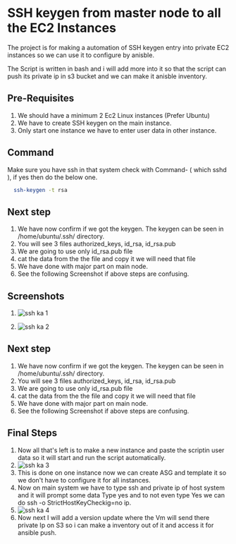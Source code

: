 
# SSH keygen from master node to all the EC2 Instances

The project is for making a automation of SSH keygen entry into private EC2 instances so we can use it to configure by anisble.

The Script is written in bash and i will add more into it so that the script can push its private ip in s3 bucket and we can make it anisble inventory.




## Pre-Requisites 

1. We should have a minimum 2 Ec2 Linux instances (Prefer Ubuntu) 
2. We have to create SSH keygen on the main instance.
3. Only start one instance we have to enter user data in other instance.




## Command

Make sure you have ssh in that system check with Command- ( which sshd ), if yes then do the below one.

```bash
  ssh-keygen -t rsa
```
## Next step

1. We have now confirm if we got the keygen. The keygen can be seen in /home/ubuntu/.ssh/ directory.
2. You will see 3 files authorized_keys, id_rsa, id_rsa.pub 
3. We are going to use only id_rsa.pub file
4. cat the data from the the file and copy it we will need that file
5. We have done with major part on main node.
6. See the following Screenshot if above steps are confusing. 
## Screenshots

1. ![ssh ka 1](https://github.com/user-attachments/assets/42d3212a-8ab3-463d-a9d4-ab472af55cb2)

2. ![ssh ka 2](https://github.com/user-attachments/assets/88da5796-b134-4e4f-a55c-43ff56c58fa0)


## Next step

1. We have now confirm if we got the keygen. The keygen can be seen in /home/ubuntu/.ssh/ directory.
2. You will see 3 files authorized_keys, id_rsa, id_rsa.pub 
3. We are going to use only id_rsa.pub file
4. cat the data from the the file and copy it we will need that file
5. We have done with major part on main node.
6. See the following Screenshot if above steps are confusing. 
## Final Steps

1. Now all that's left is to make a new instance and paste the scriptin user data so it will start and run the script automatically. 
2. ![ssh ka 3](https://github.com/user-attachments/assets/79ff6735-ca65-4dac-ae2a-058be21fc074)
3. This is done on one instance now we can create ASG and template it so we don't have to configure it for all instances.
4. Now on main system we have to type ssh and private ip of host system and it will prompt some data Type yes and to not even type Yes we can do ssh -o StrictHostKeyCheckig=no ip.
5. ![ssh ka 4](https://github.com/user-attachments/assets/e89446b2-5d81-4942-b06f-a3aca5d1161b)
6. Now next I will add a version update where the Vm will send there private Ip on S3 so i can make a inventory out of it and access it for ansible push.